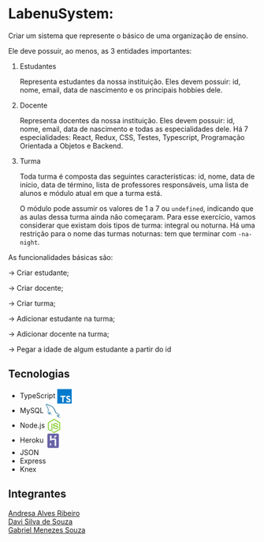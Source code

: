 # LabenuSystem:

Criar um sistema que represente o básico de uma organização de ensino.

Ele deve possuir, ao menos, as 3 entidades importantes:

1. Estudantes 

    Representa estudantes da nossa instituição. Eles devem possuir: id, nome, email, data de nascimento e os principais hobbies dele. 

2. Docente

    Representa docentes da nossa instituição. Eles devem possuir: id, nome, email, data de nascimento e todas as especialidades dele. Há 7 especialidades: React, Redux, CSS, Testes, Typescript, Programação Orientada a Objetos e Backend.

3. Turma

    Toda turma é composta das seguintes características: id, nome, data de início, data de término, lista de professores responsáveis, uma lista de alunos e módulo atual em que a turma está.

    O módulo pode assumir os valores de 1 a 7 ou `undefined`, indicando que as aulas dessa turma ainda não começaram. Para esse exercício, vamos considerar que existam dois tipos de turma: integral ou noturna. Há uma restrição para o nome das turmas noturnas: tem que terminar com `-na-night`.

As funcionalidades básicas são:

→ Criar estudante;

→ Criar docente;

→ Criar turma;

→ Adicionar estudante na turma;

→ Adicionar docente na turma;

→ Pegar a idade de algum estudante a partir do id

## Tecnologias
- TypeScript <img align="center" alt="Andresa- TypeScript" height="30" width="30" src="https://raw.githubusercontent.com/devicons/devicon/master/icons/typescript/typescript-plain.svg">
- MySQL <img align="center" alt="Andresa- TypeScript" height="30" width="30" src="https://raw.githubusercontent.com/devicons/devicon/master/icons/mysql/mysql-plain.svg">
- Node.js <img align="center" alt="Andresa- TypeScript" height="30" width="30" src="https://raw.githubusercontent.com/devicons/devicon/master/icons/nodejs/nodejs-plain.svg">
- Heroku <img align="center" alt="Andresa- TypeScript" height="30" width="30" src="https://raw.githubusercontent.com/devicons/devicon/master/icons/heroku/heroku-plain.svg">
- JSON
- Express
- Knex

## Integrantes
<div>
  <a href="https://github.com/Andresa-Alves-Ribeiro" target="blank">Andresa Alves Ribeiro</a>
    </br>
  <a href="https://github.com/Lets-DavIt" target="blank">Davi Silva de Souza</a>
    </br>
  <a href="https://github.com/GabrielSS187" target="_blank">Gabriel Menezes Souza</a>
</div>
